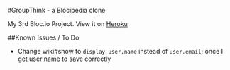 #GroupThink - a Blocipedia clone

My 3rd Bloc.io Project. View it on [Heroku](https://groupthink16.herokuapp.com/)

##Known Issues / To Do
- Change wiki#show to `display user.name` instead of `user.email`; once I get user name to save correctly

